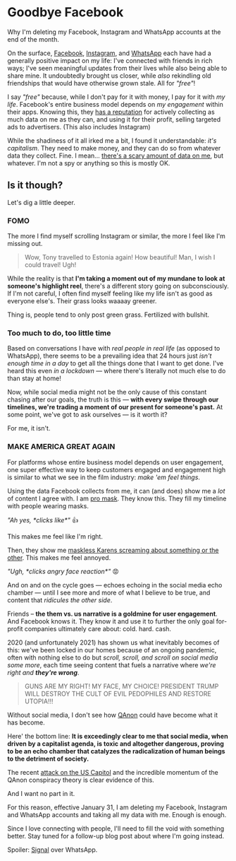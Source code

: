 # Goodbye Facebook

Why I'm deleting my Facebook, Instagram and WhatsApp accounts at the end of the month.

On the surface, [Facebook](https://facebook.com), [Instagram](https://instagram.com), and [WhatsApp](https://whatsapp.com) each have had a generally positive impact on my life: I've connected with friends in rich ways; I've seen meaningful updates from their lives while also being able to share mine. It undoubtedly brought us closer, while _also_ rekindling old friendships that would have otherwise grown stale. All for _"free"_!

I say _"free"_ because, while I don't pay for it with money, I pay for it with _my life_. Facebook's entire business model depends on _my engagement_  within their apps. Knowing this, they [has a reputation](https://www.thesun.co.uk/tech/12724230/facebook-lawsuit-instagram-spying) for actively collecting as much data on me as they can, and using it for their profit, selling targeted ads to advertisers. (This also includes Instagram)

While the shadiness of it all irked me a bit, I found it understandable: _it's capitalism_. They need to make money, and they can do so from whatever data they collect. Fine. I mean... [there's a scary amount of data on me](https://threatpost.com/twenty-something-asks-facebook-his-file-and-gets-it-all-1200-pages-121311/75994/), but whatever. I'm not a spy or anything so this is mostly OK.

## Is it though?

Let's dig a little deeper.

### FOMO

The more I find myself scrolling Instagram or similar, the more I feel like I'm missing out. 

> Wow, Tony travelled to Estonia again! How beautiful! Man, I wish I could travel! Ugh!

While the reality is that **I'm taking a moment out of my mundane to look at someone's highlight reel**, there's a different story going on subconsciously. If I'm not careful, I often find myself feeling like my life isn't as good as everyone else's. Their grass looks waaaay greener.

Thing is, people tend to only post green grass. Fertilized with bullshit.

### Too much to do, too little time

Based on conversations I have with _real people in real life_ (as opposed to WhatsApp), there seems to be a prevailing idea that 24 hours just _isn't enough time in a day_ to get all the things done that I want to get done. I've heard this even _in a lockdown_ &mdash; where there's literally not much else to do than stay at home!

Now, while social media might not be the only cause of this constant chasing after our goals, the truth is this &mdash; **with every swipe through our timelines, we're trading a moment of our present for someone's past.** At some point, we've got to ask ourselves &mdash; is it worth it?

For me, it isn't.

### MAKE AMERICA GREAT AGAIN

For platforms whose entire business model depends on user engagement, one super effective way to keep customers engaged and engagement high is similar to what we see in the film industry: _make 'em feel things_. 

Using the data Facebook collects from me, it can (and does) show me a _lot_ of content I agree with. I am [pro mask](https://www.ucsf.edu/news/2020/06/417906/still-confused-about-masks-heres-science-behind-how-face-masks-prevent). They know this. They fill my timeline with people wearing masks.

_"Ah yes, \*clicks like\*"_ 👍

This makes me feel like I'm right. 

Then, they show me [maskless Karens screaming about something or the other](https://www.facebook.com/133793163343849/videos/314666256452529). This makes me feel annoyed. 

_"Ugh, \*clicks angry face reaction\*"_ 😡

And on and on the cycle goes &mdash; echoes echoing in the social media echo chamber &mdash; until I see more and more of what I believe to be true, and content that _ridicules the other side_.

Friends – **the them vs. us narrative is a goldmine for user engagement**. And Facebook knows it. They know it and use it to further the only goal for-profit companies ultimately care about: cold. hard. cash.

2020 (and unfortunately 2021) has shown us what inevitably becomes of this: we've been locked in our homes because of an ongoing pandemic, often with nothing else to do but _scroll, scroll, and scroll on social media some more_, each time seeing content that fuels a narrative where _we're right and **they're wrong**_. 

> GUNS ARE MY RIGHT!
> MY FACE, MY CHOICE!
> PRESIDENT TRUMP WILL DESTROY THE CULT OF EVIL PEDOPHILES AND RESTORE UTOPIA!!!

Without social media, I don't see how [QAnon](https://en.wikipedia.org/wiki/QAnon) could have become what it has become.

Here' the bottom line: **It is exceedingly clear to me that social media, when driven by a capitalist agenda, is toxic and altogether dangerous, proving to be an echo chamber that catalyzes the radicalization of human beings to the detriment of society.**

The recent [attack on the US Capitol](https://en.wikipedia.org/wiki/2021_storming_of_the_United_States_Capitol) and the incredible momentum of the QAnon conspiracy theory is clear evidence of this.

And I want no part in it.

For this reason, effective January 31, I am deleting my Facebook, Instagram and WhatsApp accounts and taking all my data with me. Enough is enough.

Since I love connecting with people, I'll need to fill the void with something better. Stay tuned for a follow-up blog post about where I'm going instead. 

Spoiler: [Signal](https://signal.org/en/download/) over WhatsApp.
